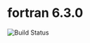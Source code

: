 # fortran 6.3.0

![Build Status](https://travis-ci.org/cyber-dojo-languages/fortran-6.3.0.svg?branch=master)
